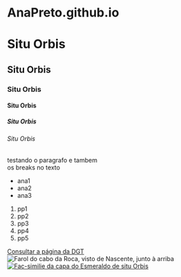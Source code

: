 # AnaPreto.github.io
<!DOCTYPE html>
<html>
  <head>
    <title>"Situ Orbis"</title>
  </head>
  <!--Teste com conteudos html-->
  <body>
    <H1>Situ Orbis</H1>
	<H2>Situ Orbis</H2>
	<H3>Situ Orbis</H3>
	<H4>Situ Orbis</H4>
	<H5>Situ Orbis</H5>
	<H6>Situ Orbis</H6>
	<p>testando o paragrafo e tambem <br/> os breaks no texto</p>
	  <ul>
	    <li>ana1</li>
		<li>ana2</li>
		<li>ana3</li>		 
	  </ul>
	  <ol>
	    <li>pp1</li>
		<li>pp2</li>
		<li>pp3</li>
		<li>pp4</li>
		<li>pp5</li>
	  </ol>
    <a href="http://www.dgterritorio.pt/" target="_blank">Consultar a página da DGT</a>
	<img src="https://upload.wikimedia.org/wikipedia/commons/thumb/4/48/Cabo_da_Roca_lighthouse.JPG/1200px-Cabo_da_Roca_lighthouse.JPG" alt="Farol do cabo da Roca, visto de Nascente, junto à arriba"/>
    <br/>
	<a href="https://pt.wikipedia.org/wiki/Esmeraldo_de_Situ_Orbis" target="_blank"/><img src="http://www.bookmybook.pt/images/detailed/4/B1100078.jpg" alt="Fac-similie da capa do Esmeraldo de situ Orbis"/></a>
	  </body>
</html>
